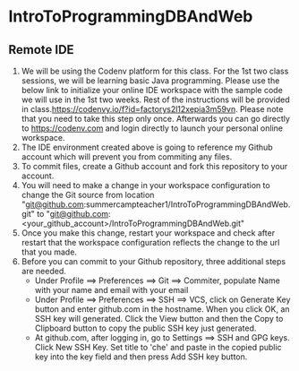 # IntroToProgrammingDBAndWeb

## Remote IDE
1. We will be using the Codenv platform for this class. For the 1st two class sessions, we will be learning basic Java programming. Please use the below link to initialize your online IDE workspace with the sample code we will use in the 1st two weeks. Rest of the instructions will be provided in class.https://codenvy.io/f?id=factorys2l12xepia3m59vn. Please note that you need to take this step only once. Afterwards you can go directly to https://codenv.com and login directly to launch your personal online workspace.
2. The IDE environment created above is going to reference my Github account which will prevent you from commiting any files.
3. To commit files, create a Github account and fork this repository to your account.
4. You will need to make a change in your workspace configuration to change the Git source from location "git@github.com:summercampteacher1/IntroToProgrammingDBAndWeb.git" to "git@github.com:<your_github_account>/IntroToProgrammingDBAndWeb.git"
5. Once you make this change, restart your workspace and check after restart that the workspace configuration reflects the change to the url that you made.
6. Before you can commit to your Github repository, three additional steps are needed.
   - Under Profile ==> Preferences ==> Git ==> Commiter, populate Name with your name and email with your email
   - Under Profile ==> Preferences ==> SSH ==> VCS, click on Generate Key button and enter github.com in the hostname. When you click OK, an SSH key will generated. Click the View button and then the Copy to Clipboard button to copy the public SSH key just generated.
   - At github.com, after logging in, go to Settings ==> SSH and GPG keys. Click New SSH Key. Set title to 'che' and paste in the copied public key into the key field and then press Add SSH key button.
   

